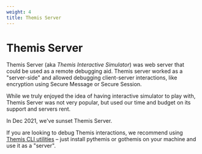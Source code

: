 ```yaml
---
weight: 4
title: Themis Server
---
```


# Themis Server

Themis Server (aka _Themis Interactive Simulator_) was web server that could be used as a remote debugging aid. Themis server worked as a "server-side" and allowed debugging client-server interactions, like encryption using Secure Message or Secure Session.

While we truly enjoyed the idea of having interactive simulator to play with, Themis Server was not very popular, but used our time and budget on its support and servers rent.

In Dec 2021, we've sunset Themis Server.

If you are looking to debug Themis interactions, we recommend using [Themis CLI utilities](/themis/debugging/cli-utilities/) – just install pythemis or gothemis on your machine and use it as a "server".